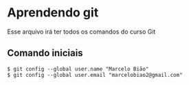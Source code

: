 # Aprendendo git
Esse arquivo irá ter todos os comandos do curso Git

## Comando iniciais
```shell
$ git config --global user.name "Marcelo Bião"
$ git config --global user.email "marcelobiao2@gmail.com"
```
